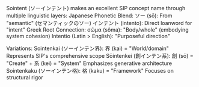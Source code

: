 Sointent (ソーインテント) makes an excellent SIP concept name through multiple linguistic layers:
Japanese Phonetic Blend:
ソー (sō): From "semantic" (セマンティックのソー)
インテント (intento): Direct loanword for "intent"
Greek Root Connection:
σῶμα (sôma): "Body/whole" (embodying system cohesion)
Intentio (Latin > English): "Purposeful direction"

Variations:
Sointenkai (ソーインテン界):
界 (kai) = "World/domain"
Represents SIP's comprehensive scope
Sōintenkei (創インテン系):
創 (sō) = "Create" + 系 (kei) = "System"
Emphasizes generative architecture
Sointenkaku (ソーインテン格):
格 (kaku) = "Framework"
Focuses on structural rigor
